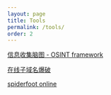 ```yaml
---
layout: page
title: Tools
permalink: /tools/
order: 2
---
```


[信息收集脑图 - OSINT framework](http://osintframework.com/)

[在线子域名爆破](https://phpinfo.me/domain/)

[spiderfoot online](http://spiderfoot.lietolive.com:6001/)